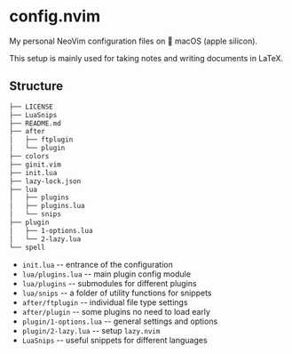 # config.nvim

My personal NeoVim configuration files on &#63743; macOS (apple silicon).

This setup is mainly used for taking notes and writing documents in LaTeX.

## Structure

```txt
├── LICENSE
├── LuaSnips
├── README.md
├── after
│   ├── ftplugin
│   └── plugin
├── colors
├── ginit.vim
├── init.lua
├── lazy-lock.json
├── lua
│   ├── plugins
│   ├── plugins.lua
│   └── snips
├── plugin
│   ├── 1-options.lua
│   └── 2-lazy.lua
└── spell
```

- `init.lua` -- entrance of the configuration
- `lua/plugins.lua` -- main plugin config module
- `lua/plugins` -- submodules for different plugins
- `lua/snips` -- a folder of utility functions for snippets
- `after/ftplugin` -- individual file type settings
- `after/plugin` -- some plugins no need to load early
- `plugin/1-options.lua` -- general settings and options
- `plugin/2-lazy.lua` -- setup `lazy.nvim`
- `LuaSnips` -- useful snippets for different languages
